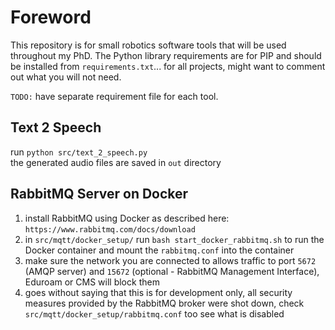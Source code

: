 # Foreword
This repository is for small robotics software tools that will be used throughout my PhD. The Python library requirements are for PIP and should be installed from `requirements.txt`... for all projects, might want to comment out what you will not need.

`TODO:` have separate requirement file for each tool. 

## Text 2 Speech
run `python src/text_2_speech.py` \
the generated audio files are saved in `out` directory

## RabbitMQ Server on Docker 
1. install RabbitMQ using Docker as described here: `https://www.rabbitmq.com/docs/download`
2. in `src/mqtt/docker_setup/` run `bash start_docker_rabbitmq.sh` to run the Docker container and mount the `rabbitmq.conf` into the container
3. make sure the network you are connected to allows traffic to port `5672` (AMQP server) and `15672` (optional - RabbitMQ Management Interface), Eduroam or CMS will block them
4. goes without saying that this is for development only, all security measures provided by the RabbitMQ broker were shot down, check `src/mqtt/docker_setup/rabbitmq.conf` too see what is disabled

